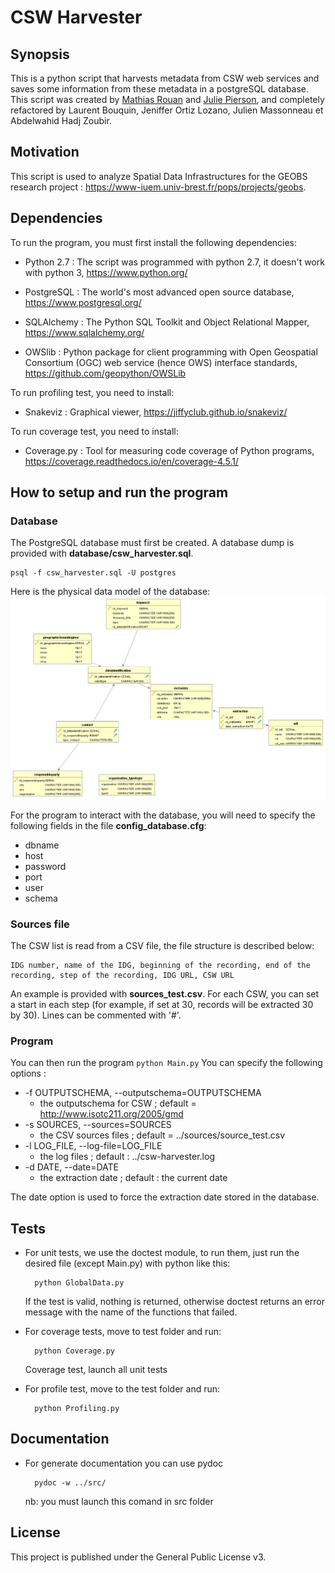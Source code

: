 # CSW Harvester

## Synopsis

This is a python script that harvests metadata from CSW web services and saves some information from these metadata in a postgreSQL database.
This script was created by [Mathias Rouan](https://github.com/mrouan) and [Julie Pierson](https://github.com/juliepierson), and completely refactored by Laurent Bouquin, Jeniffer Ortiz Lozano, Julien Massonneau et Abdelwahid Hadj Zoubir.

## Motivation

This script is used to analyze Spatial Data Infrastructures for the GEOBS research project : https://www-iuem.univ-brest.fr/pops/projects/geobs.

## Dependencies

To run the program, you must first install the following dependencies:

- Python 2.7 : The script was programmed with python 2.7, it doesn't work with python 3, https://www.python.org/

- PostgreSQL : The world's most advanced open source database, https://www.postgresql.org/

- SQLAlchemy : The Python SQL Toolkit and Object Relational Mapper, https://www.sqlalchemy.org/

- OWSlib : Python package for client programming with Open Geospatial Consortium (OGC) web service (hence OWS) interface standards, https://github.com/geopython/OWSLib

To run profiling test, you need to install: 

- Snakeviz : Graphical viewer, https://jiffyclub.github.io/snakeviz/

To run coverage test, you need to install: 

- Coverage.py : Tool for measuring code coverage of Python programs, https://coverage.readthedocs.io/en/coverage-4.5.1/

## How to setup and run the program

### Database

The PostgreSQL database must first be created. A database dump is provided with **database/csw_harvester.sql**.	

    psql -f csw_harvester.sql -U postgres


Here is the physical data model of the database:
![Physical Data Model](/database/MPD_csw_harvester.png)

For the program to interact with the database, you will need to specify the following fields in the file **config_database.cfg**:
* dbname
* host
* password
* port
* user
* schema

### Sources file

The CSW list is read from a CSV file, the file structure is described below:
    
    IDG number, name of the IDG, beginning of the recording, end of the recording, step of the recording, IDG URL, CSW URL

 An example is provided with **sources_test.csv**. 
 For each CSW, you can set a start in each step (for example, if set at 30, records will be extracted 30 by 30). Lines can be commented with '#'.

### Program

You can then run the program `python Main.py`
You can specify the following options :

* -f OUTPUTSCHEMA, --outputschema=OUTPUTSCHEMA
    * the outputschema for CSW ; default = http://www.isotc211.org/2005/gmd
* -s SOURCES, --sources=SOURCES
    * the CSV sources files ; default = ../sources/source_test.csv
* -l LOG_FILE, --log-file=LOG_FILE
    * the log files ; default : ../csw-harvester.log
* -d DATE, --date=DATE
    * the extraction date ; default : the current date

The date option is used to force the extraction date stored in the database.

## Tests

* For unit tests, we use the doctest module, to run them, just run the desired file (except Main.py) with python like this:

        python GlobalData.py
    If the test is valid, nothing is returned, otherwise doctest returns an error message with the name of the functions that failed.

* For coverage tests, move to test folder and run:
        
        python Coverage.py
   Coverage test, launch all unit tests

* For profile test, move to the test folder and run:

        python Profiling.py

## Documentation
* For generate documentation you can use pydoc
        
        pydoc -w ../src/ 
    nb: you must launch this comand in src folder
## License

This project is published under the General Public License v3.
